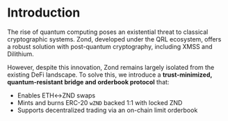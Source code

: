 # Introduction

The rise of quantum computing poses an existential threat to classical cryptographic systems. Zond, developed under the QRL ecosystem, offers a robust solution with post-quantum cryptography, including XMSS and Dilithium.

However, despite this innovation, Zond remains largely isolated from the existing DeFi landscape. To solve this, we introduce a **trust-minimized, quantum-resistant bridge and orderbook protocol** that:

- Enables ETH↔ZND swaps
- Mints and burns ERC-20 `wZND` backed 1:1 with locked ZND
- Supports decentralized trading via an on-chain limit orderbook 